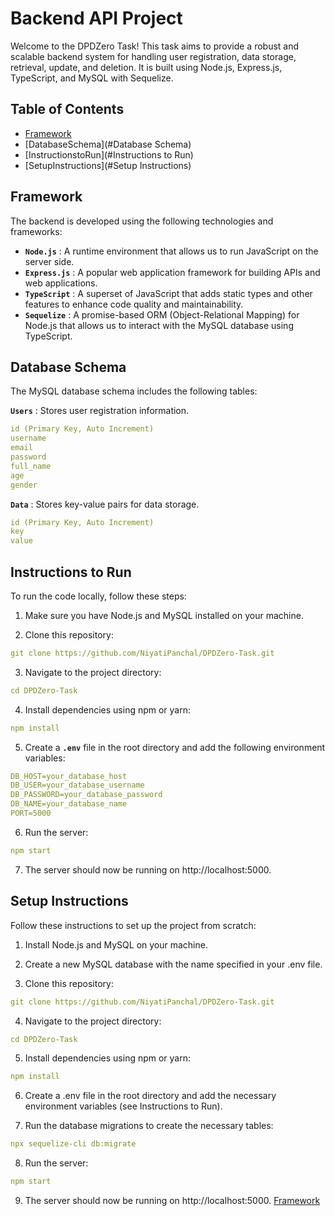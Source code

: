 # Backend API Project

Welcome to the DPDZero Task! This task aims to provide a robust and scalable backend system for handling user registration, data storage, retrieval, update, and deletion. It is built using Node.js, Express.js, TypeScript, and MySQL with Sequelize.

## Table of Contents

<!--ts-->

- [Framework](#Framework)
- [DatabaseSchema](#Database Schema)
- [InstructionstoRun](#Instructions to Run)
- [SetupInstructions](#Setup Instructions)
<!--te-->

## Framework

The backend is developed using the following technologies and frameworks:

- **`Node.js`** : A runtime environment that allows us to run JavaScript on the server side.
- **`Express.js`** : A popular web application framework for building APIs and web applications.
- **`TypeScript`** : A superset of JavaScript that adds static types and other features to enhance code quality and maintainability.
- **`Sequelize`** : A promise-based ORM (Object-Relational Mapping) for Node.js that allows us to interact with the MySQL database using TypeScript.

## Database Schema

The MySQL database schema includes the following tables:

**`Users`** : Stores user registration information.

```yml
id (Primary Key, Auto Increment)
username
email
password
full_name
age
gender
```

**`Data`** : Stores key-value pairs for data storage.

```yml
id (Primary Key, Auto Increment)
key
value
```

## Instructions to Run

To run the code locally, follow these steps:

1. Make sure you have Node.js and MySQL installed on your machine.

2. Clone this repository:

```yml
git clone https://github.com/NiyatiPanchal/DPDZero-Task.git
```

3. Navigate to the project directory:

```yml
cd DPDZero-Task
```

4. Install dependencies using npm or yarn:

```yml
npm install
```

5. Create a **`.env`** file in the root directory and add the following environment variables:

```yml
DB_HOST=your_database_host
DB_USER=your_database_username
DB_PASSWORD=your_database_password
DB_NAME=your_database_name
PORT=5000
```

6. Run the server:

```yml
npm start
```

7. The server should now be running on http://localhost:5000.

## Setup Instructions

Follow these instructions to set up the project from scratch:

1. Install Node.js and MySQL on your machine.

2. Create a new MySQL database with the name specified in your .env file.

3. Clone this repository:

```yml
git clone https://github.com/NiyatiPanchal/DPDZero-Task.git
```

4. Navigate to the project directory:

```yml
cd DPDZero-Task
```

5. Install dependencies using npm or yarn:

```yml
npm install
```

6. Create a .env file in the root directory and add the necessary environment variables (see Instructions to Run).

7. Run the database migrations to create the necessary tables:

```yml
npx sequelize-cli db:migrate
```

8. Run the server:

```yml
npm start
```

9. The server should now be running on http://localhost:5000.
   [Framework](#Framework)
